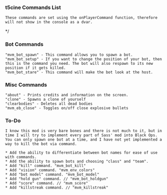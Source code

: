 ### t5cine Commands List
 	These commands are set using the onPlayerCommand function, therefore will not show in the console as a dvar.
 */
 
### Bot Commands
 	"mvm_bot_spawn" - This command allows you to spawn a bot.
 	"mvm_bot_setup" - If you want to change the position of your bot, then this is the command you need. The bot will also respawn to its new position if it gets killed.
 	"mvm_bot_stare" - This command will make the bot look at the host.
 
 ### Misc Commands
 	"about" - Prints credits and information on the screen.
 	"clone" - Spawns a clone of yourself
 	"clearbodies" - Deletes all dead bodies
 	"mvm_eb_close" - Toggles on/off close explosive bullets
 
 ### To-Do
	I know this mod is very bare bones and there is not much to it, but in time I will try to implement every part of Sass' mod into Black Ops. You can only spawn one bot at a time, and I have not yet implemented a way to kill the bot via command.

	* Add the ability to differentiate between bot names for ease of use with commands.
	* Add the ability to spawn bots and choosing "class" and "team".
	* Add "kill" command. "mvm_bot_kill"
	* Add "vision" command. "mvm_env_colors"
	* Add "bot model" command. "mvm_bot_model"
	* Add "hold gun" command. // "mvm_bot_holdgun"
	* Add "score" command. // "mvm_score"
	* Add "killstreak command. // "mvm_killstreak"
 
